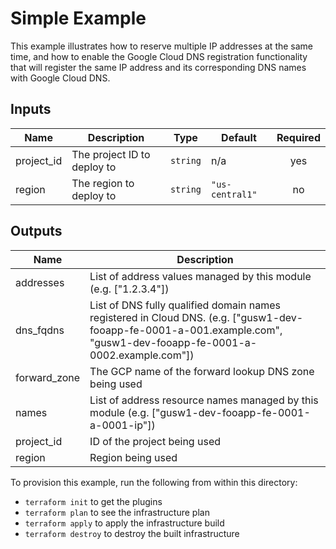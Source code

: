 # Simple Example

This example illustrates how to reserve multiple IP addresses at the same
time, and how to enable the Google Cloud DNS registration functionality that
will register the same IP address and its corresponding DNS names with Google
Cloud DNS.

<!-- BEGINNING OF PRE-COMMIT-TERRAFORM DOCS HOOK -->
## Inputs

| Name | Description | Type | Default | Required |
|------|-------------|------|---------|:--------:|
| project\_id | The project ID to deploy to | `string` | n/a | yes |
| region | The region to deploy to | `string` | `"us-central1"` | no |

## Outputs

| Name | Description |
|------|-------------|
| addresses | List of address values managed by this module (e.g. ["1.2.3.4"]) |
| dns\_fqdns | List of DNS fully qualified domain names registered in Cloud DNS.  (e.g. ["gusw1-dev-fooapp-fe-0001-a-001.example.com", "gusw1-dev-fooapp-fe-0001-a-0002.example.com"]) |
| forward\_zone | The GCP name of the forward lookup DNS zone being used |
| names | List of address resource names managed by this module (e.g. ["gusw1-dev-fooapp-fe-0001-a-0001-ip"]) |
| project\_id | ID of the project being used |
| region | Region being used |

<!-- END OF PRE-COMMIT-TERRAFORM DOCS HOOK -->

To provision this example, run the following from within this directory:
- `terraform init` to get the plugins
- `terraform plan` to see the infrastructure plan
- `terraform apply` to apply the infrastructure build
- `terraform destroy` to destroy the built infrastructure
